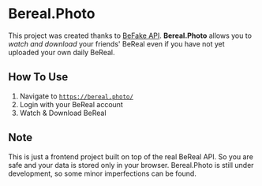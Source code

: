 
# Bereal.Photo

This project was created thanks to [BeFake API](https://github.com/notmarek/BeFake).
**Bereal.Photo** allows you to *watch and download* your friends' BeReal even if you have not yet uploaded your own daily BeReal.
  
## How To Use

 1. Navigate to [`https://bereal.photo/`](https://bereal.photo)
 2. Login with your BeReal account
 3. Watch & Download BeReal

## Note

This is just a frontend project built on top of the real BeReal API. So you are safe and your data is stored only in your browser.
Bereal.Photo is still under development, so some minor imperfections can be found.
